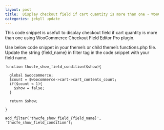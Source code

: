 ```yaml
---
layout: post
title:  Display checkout field if cart quantity is more than one - WooCommerce Checkout Field Editor Pro
categories: jekyll update
---
```


This code snippet is usefull to display checkout field if cart quantity is more than one using WooCommerce Checkout Field Editor Pro plugin.

Use below code snippet in your theme’s or child theme’s functions.php file. Update the string {field_name} in filter tag in the code snippet with your field name.

	function thwcfe_show_field_condition($show){

	  global $woocommerce;
	  $count = $woocommerce->cart->cart_contents_count;
	  if($count < 1){
		$show = false;
	  }
	  
	  return $show;

	}

	add_filter('thwcfe_show_field_{field_name}', 'thwcfe_show_field_condition');
